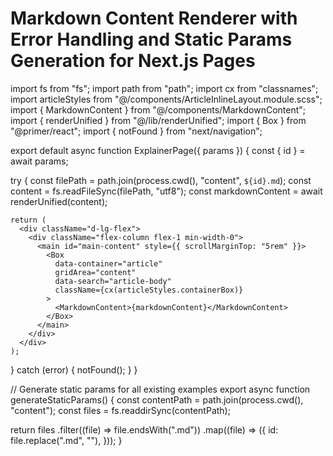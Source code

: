 # Markdown Content Renderer with Error Handling and Static Params Generation for Next.js Pages

import fs from "fs";
import path from "path";
import cx from "classnames";
import articleStyles from "@/components/ArticleInlineLayout.module.scss";
import { MarkdownContent } from "@/components/MarkdownContent";
import { renderUnified } from "@/lib/renderUnified";
import { Box } from "@primer/react";
import { notFound } from "next/navigation";

export default async function ExplainerPage({ params }) {
  const { id } = await params;

  try {
    const filePath = path.join(process.cwd(), "content", `${id}.md`);
    const content = fs.readFileSync(filePath, "utf8");
    const markdownContent = await renderUnified(content);

    return (
      <div className="d-lg-flex">
        <div className="flex-column flex-1 min-width-0">
          <main id="main-content" style={{ scrollMarginTop: "5rem" }}>
            <Box
              data-container="article"
              gridArea="content"
              data-search="article-body"
              className={cx(articleStyles.containerBox)}
            >
              <MarkdownContent>{markdownContent}</MarkdownContent>
            </Box>
          </main>
        </div>
      </div>
    );
  } catch (error) {
    notFound();
  }
}

// Generate static params for all existing examples
export async function generateStaticParams() {
  const contentPath = path.join(process.cwd(), "content");
  const files = fs.readdirSync(contentPath);

  return files
    .filter((file) => file.endsWith(".md"))
    .map((file) => ({
      id: file.replace(".md", ""),
    }));
}
